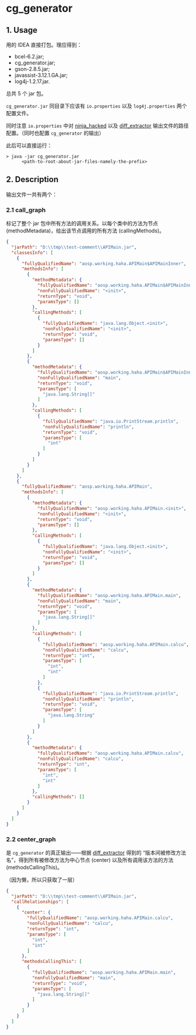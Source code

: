 # cg_generator

## 1. Usage

用的 IDEA 直接打包。理应得到：

* bcel-6.2.jar;
* cg_generator.jar;
* gson-2.8.5.jar;
* javassist-3.12.1.GA.jar;
* log4j-1.2.17.jar.

总共 5 个 jar 包。

`cg_generator.jar` 同目录下应该有 `io.properties` 以及 `log4j.properties` 两个配置文件。

同时注意 `io.properties` 中对 [ninja_hacked](https://github.com/AOSPworking/ninja-hacked) 以及 [diff_extractor](https://github.com/AOSPworking/diff_extractor) 输出文件的路径配置。（同时也配置 `cg_generator` 的输出）

此后可以直接运行：

```shell script
> java -jar cg_generator.jar
      <path-to-root-about-jar-files-namely-the-prefix>
```

## 2. Description

输出文件一共有两个：

### 2.1 call_graph

标记了整个 jar 包中所有方法的调用关系。以每个类中的方法为节点 (methodMetadata)，给出该节点调用的所有方法 (callingMethods)。

```json
{
  "jarPath": "D:\\tmp\\test-comment\\APIMain.jar",
  "classesInfo": [
    {
      "fullyQualifiedName": "aosp.working.haha.APIMain$APIMainInner",
      "methodsInfo": [
        {
          "methodMetadata": {
            "fullyQualifiedName": "aosp.working.haha.APIMain$APIMainInner.<init>",
            "nonFullyQualifiedName": "<init>",
            "returnType": "void",
            "paramsType": []
          },
          "callingMethods": [
            {
              "fullyQualifiedName": "java.lang.Object.<init>",
              "nonFullyQualifiedName": "<init>",
              "returnType": "void",
              "paramsType": []
            }
          ]
        },
        {
          "methodMetadata": {
            "fullyQualifiedName": "aosp.working.haha.APIMain$APIMainInner.main",
            "nonFullyQualifiedName": "main",
            "returnType": "void",
            "paramsType": [
              "java.lang.String[]"
            ]
          },
          "callingMethods": [
            {
              "fullyQualifiedName": "java.io.PrintStream.println",
              "nonFullyQualifiedName": "println",
              "returnType": "void",
              "paramsType": [
                "int"
              ]
            }
          ]
        }
      ]
    },
    {
      "fullyQualifiedName": "aosp.working.haha.APIMain",
      "methodsInfo": [
        {
          "methodMetadata": {
            "fullyQualifiedName": "aosp.working.haha.APIMain.<init>",
            "nonFullyQualifiedName": "<init>",
            "returnType": "void",
            "paramsType": []
          },
          "callingMethods": [
            {
              "fullyQualifiedName": "java.lang.Object.<init>",
              "nonFullyQualifiedName": "<init>",
              "returnType": "void",
              "paramsType": []
            }
          ]
        },
        {
          "methodMetadata": {
            "fullyQualifiedName": "aosp.working.haha.APIMain.main",
            "nonFullyQualifiedName": "main",
            "returnType": "void",
            "paramsType": [
              "java.lang.String[]"
            ]
          },
          "callingMethods": [
            {
              "fullyQualifiedName": "aosp.working.haha.APIMain.calcu",
              "nonFullyQualifiedName": "calcu",
              "returnType": "int",
              "paramsType": [
                "int",
                "int"
              ]
            },
            {
              "fullyQualifiedName": "java.io.PrintStream.println",
              "nonFullyQualifiedName": "println",
              "returnType": "void",
              "paramsType": [
                "java.lang.String"
              ]
            }
          ]
        },
        {
          "methodMetadata": {
            "fullyQualifiedName": "aosp.working.haha.APIMain.calcu",
            "nonFullyQualifiedName": "calcu",
            "returnType": "int",
            "paramsType": [
              "int",
              "int"
            ]
          },
          "callingMethods": []
        }
      ]
    }
  ]
}
```

### 2.2 center_graph

是 `cg_generator` 的真正输出——根据 [diff_extractor](https://github.com/AOSPworking/diff_extractor) 得到的 “版本间被修改方法名”，得到所有被修改方法为中心节点 (center) 以及所有调用该方法的方法 (methodsCallingThis)。

（因为懒，所以只获取了一层）

```json
{
  "jarPath": "D:\\tmp\\test-comment\\APIMain.jar",
  "callRelationships": [
    {
      "center": {
        "fullyQualifiedName": "aosp.working.haha.APIMain.calcu",
        "nonFullyQualifiedName": "calcu",
        "returnType": "int",
        "paramsType": [
          "int",
          "int"
        ]
      },
      "methodsCallingThis": [
        {
          "fullyQualifiedName": "aosp.working.haha.APIMain.main",
          "nonFullyQualifiedName": "main",
          "returnType": "void",
          "paramsType": [
            "java.lang.String[]"
          ]
        }
      ]
    }
  ]
}
```
